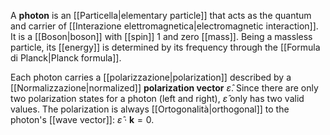 A **photon** is an [[Particella|elementary particle]] that acts as the quantum and carrier of [[Interazione elettromagnetica|electromagnetic interaction]]. It is a [[Boson|boson]] with [[spin]] 1 and zero [[mass]]. Being a massless particle, its [[energy]] is determined by its frequency through the [[Formula di Planck|Planck formula]].

 Each photon carries a [[polarizzazione|polarization]] described by a [[Normalizzazione|normalized]] **polarization vector** $\hat{\varepsilon}$. Since there are only two polarization states for a photon (left and right), $\hat{\varepsilon}$ only has two valid values. The polarization is always [[Ortogonalità|orthogonal]] to the photon's [[wave vector]]: $\hat{\varepsilon}\cdot \mathbf{k}=0$.